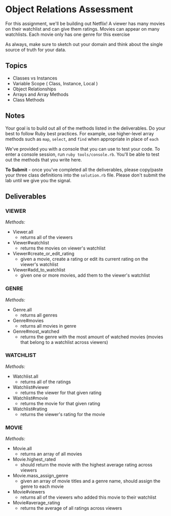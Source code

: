 # Object Relations Assessment

For this assignment, we'll be building out Netflix! A viewer has many movies on their watchlist and can give them ratings. Movies can appear on many watchlists. Each movie only has one genre for this exercise

As always, make sure to sketch out your domain and think about the single source of truth for your data.

## Topics

+ Classes vs Instances
+ Variable Scope ( Class, Instance, Local )
+ Object Relationships
+ Arrays and Array Methods
+ Class Methods

## Notes

Your goal is to build out all of the methods listed in the deliverables. Do your best to follow Ruby best practices. For example, use higher-level array methods such as `map`, `select`, and `find` when appropriate in place of `each`

We've provided you with a console that you can use to test your code. To enter a console session, run `ruby tools/console.rb`. You'll be able to test out the methods that you write here.

**To Submit** - once you've completed all the deliverables, please copy/paste your three class definitions into the `solution.rb` file. Please don't submit the lab until we give you the signal.

## Deliverables

### VIEWER

*Methods:*
+ Viewer.all
  + returns all of the viewers
+ Viewer#watchlist
  + returns the movies on viewer's watchlist
+ Viewer#create_or_edit_rating
  + given a movie, create a rating or edit its current rating on the viewer's watchlist
+ Viewer#add_to_watchlist
  + given one or more movies, add them to the viewer's watchlist

### GENRE

*Methods:*
+ Genre.all
  + returns all genres
+ Genre#movies
  + returns all movies in genre
+ Genre#most_watched
  + returns the genre with the most amount of watched movies (movies that belong to a watchlist across viewers)

### WATCHLIST

*Methods:*
+ Watchlist.all
  + returns all of the ratings
+ Watchlist#viewer
  + returns the viewer for that given rating
+ Watchlist#movie
  + returns the movie for that given rating
+ Watchlist#rating
  + returns the viewer's rating for the movie

### MOVIE

*Methods:*
+ Movie.all
  + returns an array of all movies
+ Movie.highest_rated
  + should return the movie with the highest average rating across viewers
+ Movie.mass_assign_genre
  + given an array of movie titles and a genre name, should assign the genre to each movie
+ Movie#viewers
  + returns all of the viewers who added this movie to their watchlist
+ Movie#average_rating
  + returns the average of all ratings across viewers
